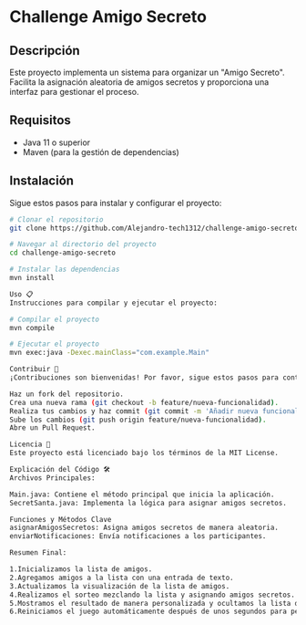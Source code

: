 # Challenge Amigo Secreto

## Descripción
Este proyecto implementa un sistema para organizar un "Amigo Secreto". Facilita la asignación aleatoria de amigos secretos y proporciona una interfaz para gestionar el proceso.

## Requisitos
- Java 11 o superior
- Maven (para la gestión de dependencias)

## Instalación
Sigue estos pasos para instalar y configurar el proyecto:

```bash
# Clonar el repositorio
git clone https://github.com/Alejandro-tech1312/challenge-amigo-secreto.git

# Navegar al directorio del proyecto
cd challenge-amigo-secreto

# Instalar las dependencias
mvn install

Uso 📋
Instrucciones para compilar y ejecutar el proyecto:

# Compilar el proyecto
mvn compile

# Ejecutar el proyecto
mvn exec:java -Dexec.mainClass="com.example.Main"

Contribuir 🤝
¡Contribuciones son bienvenidas! Por favor, sigue estos pasos para contribuir al proyecto

Haz un fork del repositorio.
Crea una nueva rama (git checkout -b feature/nueva-funcionalidad).
Realiza tus cambios y haz commit (git commit -m 'Añadir nueva funcionalidad').
Sube los cambios (git push origin feature/nueva-funcionalidad).
Abre un Pull Request.

Licencia 📝
Este proyecto está licenciado bajo los términos de la MIT License.

Explicación del Código 🛠️
Archivos Principales:

Main.java: Contiene el método principal que inicia la aplicación.
SecretSanta.java: Implementa la lógica para asignar amigos secretos.

Funciones y Métodos Clave
asignarAmigosSecretos: Asigna amigos secretos de manera aleatoria.
enviarNotificaciones: Envía notificaciones a los participantes.

Resumen Final:

1.Inicializamos la lista de amigos.
2.Agregamos amigos a la lista con una entrada de texto.
3.Actualizamos la visualización de la lista de amigos.
4.Realizamos el sorteo mezclando la lista y asignando amigos secretos.
5.Mostramos el resultado de manera personalizada y ocultamos la lista de amigos.
6.Reiniciamos el juego automáticamente después de unos segundos para permitir un nuevo sorteo.
